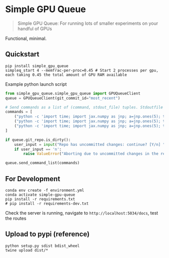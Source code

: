 # Simple GPU Queue
> Simple GPU Queue: For running lots of smaller experiments on your handful of GPUs
> 

Functional, minimal.

## Quickstart

```
pip install simple_gpu_queue
simpleq_start 4 --memfrac-per-proc=0.45 # Start 2 processes per gpu, each taking 0.45 the total amount of GPU RAM available
```

Example python launch script

```python
from simple_gpu_queue.simple_gpu_queue import GPUQueueClient
queue = GPUQueueClient(git_commit_id="most_recent")

# Send commands as a list of (command, stdout_file) tuples. Stdoutfile can be "" for no saving of stdout logging.
commands = [
    ("python -c 'import time; import jax.numpy as jnp; a=jnp.ones(5); time.sleep(1); print(\"I SLEPT HAPPY 1\")'", "testlogs/v1.txt"),
    ("python -c 'import time; import jax.numpy as jnp; a=jnp.ones(5); time.sleep(2); print(\"I SLEPT HAPPY 2\")'", ""),
    ("python -c 'import time; import jax.numpy as jnp; a=jnp.ones(5); time.sleep(3); print(\"I SLEPT HAPPY 3\")'", "testlogs/v3.txt"),
]

if queue.git_repo.is_dirty():
    user_input = input("Repo has uncommitted changes: continue? [Y/n] ").strip().lower()
    if user_input == 'n':
        raise ValueError("Aborting due to uncommitted changes in the repository.") 

queue.send_command_list(commands)
```


## For Development
```
conda env create -f environment.yml
conda activate simple-gpu-queue
pip install -r requirements.txt
# pip install -r requirements-dev.txt
```

Check the server is running, navigate to `http://localhost:5034/docs`, test the routes

## Upload to pypi (reference)
```
python setup.py sdist bdist_wheel
twine upload dist/*
```